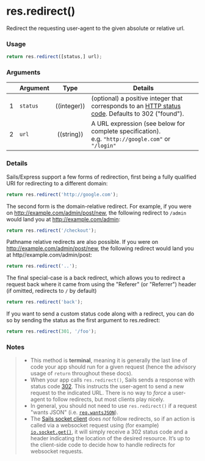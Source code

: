 # res.redirect()

Redirect the requesting user-agent to the given absolute or relative url.


### Usage
```js
return res.redirect([status,] url);
```

### Arguments

|   | Argument       | Type        | Details |
|---|----------------|:-----------:|---------|
| 1 | `status`       | ((integer)) |  (optional) a positive integer that corresponds to an [HTTP status code](http://www.w3.org/Protocols/rfc2616/rfc2616-sec10.html).  Defaults to 302 ("found").|
| 2 | `url`          | ((string))  | A URL expression (see below for complete specification).<br/> e.g. `"http://google.com"` or `"/login"`



### Details

Sails/Express support a few forms of redirection, first being a fully qualified URI for redirecting to a different domain:

```javascript
return res.redirect('http://google.com');
```

The second form is the domain-relative redirect.  For example, if you were on http://example.com/admin/post/new, the following redirect to `/admin` would land you at http://example.com/admin:

```javascript
return res.redirect('/checkout');
```

Pathname relative redirects are also possible. If you were on http://example.com/admin/post/new, the following redirect would land you at http//example.com/admin/post:

```javascript
return res.redirect('..');
```
The final special-case is a back redirect, which allows you to redirect a request back where it came from using the "Referer" (or "Referrer") header (if omitted, redirects to `/` by default)

```javascript
return res.redirect('back');
```

If you want to send a custom status code along with a redirect, you can do so by sending the status as the first argument to res.redirect:
```javascript
return res.redirect(301, '/foo');
```


### Notes
> + This method is **terminal**, meaning it is generally the last line of code your app should run for a given request (hence the advisory usage of `return` throughout these docs).
> + When your app calls `res.redirect()`, Sails sends a response with status code [302](http://en.wikipedia.org/wiki/List_of_HTTP_status_codes#3xx_Redirection).  This instructs the user-agent to send a new request to the indicated URL.  There is no way to _force_ a user-agent to follow redirects, but most clients play nicely.
> + In general, you should not need to use `res.redirect()` if a request "wants JSON" (i.e. [`req.wantsJSON`](http://sailsjs.com/documentation/reference/req/req.wantsJSON.html)).
> + The [Sails socket client](http://sailsjs.com/documentation/reference/web-sockets/socket-client) does _not_ follow redirects, so if an action is called via a websocket request using (for example) [`io.socket.get()`](http://sailsjs.com/documentation/reference/web-sockets/socket-client/io-socket-get), it will simply receive a 302 status code and a header indicating the location of the desired resource.  It&rsquo;s up to the client-side code to decide how to handle redirects for websocket requests.








<docmeta name="displayName" value="res.redirect()">
<docmeta name="pageType" value="method">

